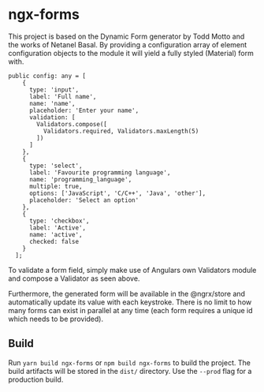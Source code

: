 # ngx-forms

This project is based on the Dynamic Form generator by Todd Motto and the works of Netanel Basal. By providing a configuration array of element configuration objects
to the module it will yield a fully styled (Material) form with. 

```
public config: any = [
    {
      type: 'input',
      label: 'Full name',
      name: 'name',
      placeholder: 'Enter your name',
      validation: [
        Validators.compose([
          Validators.required, Validators.maxLength(5)
        ])
      ]
    },
    {
      type: 'select',
      label: 'Favourite programming language',
      name: 'programming_language',
      multiple: true,
      options: ['JavaScript', 'C/C++', 'Java', 'other'],
      placeholder: 'Select an option'
    },
    {
      type: 'checkbox',
      label: 'Active',
      name: 'active',
      checked: false
    }
  ];
```

To validate a form field, simply make use of Angulars own Validators module and compose a Validator as seen above.

Furthermore, the generated form will be available in the @ngrx/store and automatically update its value with each keystroke. There is no limit to how many forms can exist in parallel at any time (each form requires a unique id which needs to be provided).

## Build

Run `yarn build ngx-forms` or `npm build ngx-forms` to build the project. The build artifacts will be stored in the `dist/` directory. Use the `--prod` flag for a production build.

